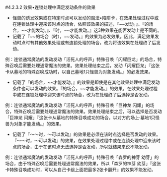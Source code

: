 #4.2.3.2        效果•连锁处理中满足发动条件的效果
* 怪兽的诱发效果或在特定时点可以发动的魔法•陷阱卡，在效果处理过程中或在连锁处理中迎来该时点的场合，依照该效果的描述，『~~发动。』、『的场合，\~\~才能发动。』、『时，\~\~才能发动。』这3种效果在能否发动上是不同的。
* 记载了『\~\~的场合（时），\~\~发动。』的效果为必发效果。因此，满足效果发动时点时有其他效果处理或有连锁处理的场合，改为将该效果在处理终了后发动。

例：连锁通常魔法的发动发动「活死人的呼声」特殊召唤「闪耀巨龙」的场合，特殊召唤后需要处理通常魔法的效果。效果处理结束之后，发动「闪耀巨龙」『这张卡从墓地的特殊召唤成功时，以自己墓地1只怪兽为对象发动。』的必发效果。
* 记载了『的场合，\~\~才能发动。』的效果是即使是在其他效果处理中满足发动条件也可以发动的效果。『的场合，\~\~才能发动。』的效果，在效果处理过程中或在连锁处理中迎来该时点的场合，改为在处理终了后选择是否发动。

例：连锁通常魔法的发动发动「活死人的呼声」特殊召唤「巨神龙 闪耀」的场合，特殊召唤后需要处理通常魔法的效果。效果处理结束之后，可以选择是否发动「巨神龙 闪耀」『这张卡从墓地的特殊召唤成功的场合，以对方的场上·墓地1只怪兽为对象才能发动。』的效果。
* 记载了『～～时，～可以发动』的效果是必须在该时点选择是否发动的效果。『～～时，～可以发动』的效果，在效果处理过程中或在连锁处理中迎来该时点的场合，由于在该时点无法选择是否发动，所以就结果来说不能发动。

例：连锁通常魔法的发动发动「活死人的呼声」特殊召唤「森罗的神芽 幼芽」的场合，由于特殊召唤后需要处理通常魔法的效果，所以「森罗的神芽 幼芽」『这张卡特殊召唤成功时，可以从自己卡组上面把最多2张卡翻开』的效果不能发动。
